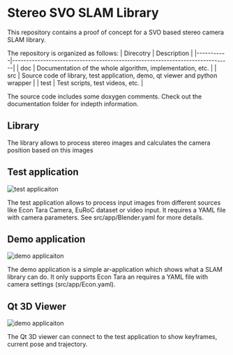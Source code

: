 # Stereo SVO SLAM Library

This repository contains a proof of concept for a SVO based stereo camera SLAM library.

The repository is organized as follows:
| Direcotry | Description                                                                  |
|-----------|------------------------------------------------------------------------------|
| doc       | Documentation of the whole algorithm, implementation, etc.                   |
| src       | Source code of library, test application, demo, qt viewer and python wrapper |
| test      | Test scripts, test videos, etc.                                              |

The source code includes some doxygen comments. Check out the documentation folder for indepth information.

## Library

The library allows to process stereo images and calculates the camera position based on this images

## Test application

![test applicaiton](https://github.com/eichenberger/stereo_svo_slam/raw/master/doc/img/test_app.png "Test applicaiton")

The test application allows to process input images from different sources like Econ Tara Camera, EuRoC dataset or video input. It requires a YAML file with camera parameters. See src/app/Blender.yaml for more details.

## Demo application

![demo applicaiton](https://github.com/eichenberger/stereo_svo_slam/raw/master/doc/img/demo_app2.png "Demo applicaiton")

The demo application is a simple ar-application which shows what a SLAM library can do. It only supports Econ Tara an requires a YAML file with camera settings (src/app/Econ.yaml).

## Qt 3D Viewer

![demo applicaiton](https://github.com/eichenberger/stereo_svo_slam/raw/master/doc/img/qt_viewer2.png "Qt 3D Viewer")

The Qt 3D viewer can connect to the test application to show keyframes, current pose and trajectory.
